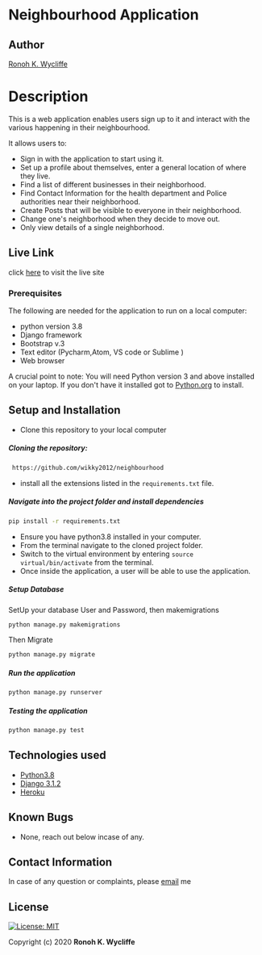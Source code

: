 # Neighbourhood Application

## Author  
  
[Ronoh K. Wycliffe](https://github.com/wikky2012/neighbourhood)  
  
# Description  
This is a web application enables users sign up to it and interact with the various happening in their neighbourhood.
  
  It allows users to:
* Sign in with the application to start using it.
* Set up a profile about themselves, enter a general location of where they live.
* Find a list of different businesses in their neighborhood.
* Find Contact Information for the health department and Police authorities near their neighborhood.
* Create Posts that will be visible to everyone in their neighborhood.
* Change one's neighborhood when they decide to move out.
* Only view details of a single neighborhood.

##  Live Link  
click [here]()  to visit the live site

 ### Prerequisites

The following are needed for the application to run on a local computer:
* python version 3.8
* Django framework
* Bootstrap v.3
* Text editor (Pycharm,Atom, VS code or Sublime )
* Web browser

A crucial point to note: You will need Python version 3 and above installed on your laptop.
If you don't have it installed got to [Python.org](https://www.python.org/downloads/) to install.

  
## Setup and Installation  
* Clone this repository to your local computer 
##### Cloning the repository: 
```bash
 https://github.com/wikky2012/neighbourhood
```
* install all the extensions listed in the ``requirements.txt`` file.
##### Navigate into the project folder and install dependencies  
 ```bash 
 pip install -r requirements.txt 
```
* Ensure you have python3.8 installed in your computer.
* From the terminal navigate to the cloned project folder.
* Switch to the virtual environment by entering  ```source virtual/bin/activate``` from the terminal. 
* Once inside the application, a user will be able to use the application.

 ##### Setup Database  
  SetUp your database User and Password, then makemigrations 
 ```bash 
 python manage.py makemigrations 
 ``` 
 Then Migrate  
 ```bash 
 python manage.py migrate 
```
##### Run the application  
 ```bash 
 python manage.py runserver 
``` 

##### Testing the application  
 ```bash 
 python manage.py test 
```
 
## Technologies used  
  
* [Python3.8](https://www.python.org/)  
* [Django 3.1.2](https://www.djangoproject.com/download/)  
* [Heroku](https://heroku.com)  
  
  
## Known Bugs  
* None, reach out below incase of any.
  
## Contact Information   
In case of any question or complaints, please [email](wicliferono@gmail.com) me
  
## License 

[![License: MIT](https://img.shields.io/badge/License-MIT-yellow.svg)](https://opensource.org/licenses/MIT)
 
 Copyright (c) 2020 **Ronoh K. Wycliffe**
